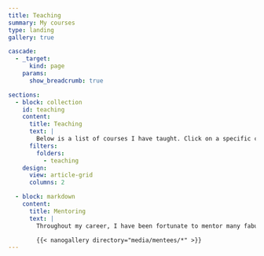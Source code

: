 ```yaml
---
title: Teaching
summary: My courses
type: landing
gallery: true

cascade:
  - _target:
      kind: page
    params:
      show_breadcrumb: true

sections:
  - block: collection
    id: teaching
    content:
      title: Teaching
      text: |
        Below is a list of courses I have taught. Click on a specific course to see more information.
      filters:
        folders:
          - teaching
    design:
      view: article-grid
      columns: 2

  - block: markdown
    content:
      title: Mentoring
      text: |
        Throughout my career, I have been fortunate to mentor many fabulous undergraduate student research assistants. Here are some of them presenting their work at various conferences.

        {{< nanogallery directory="media/mentees/*" >}}
---
```

